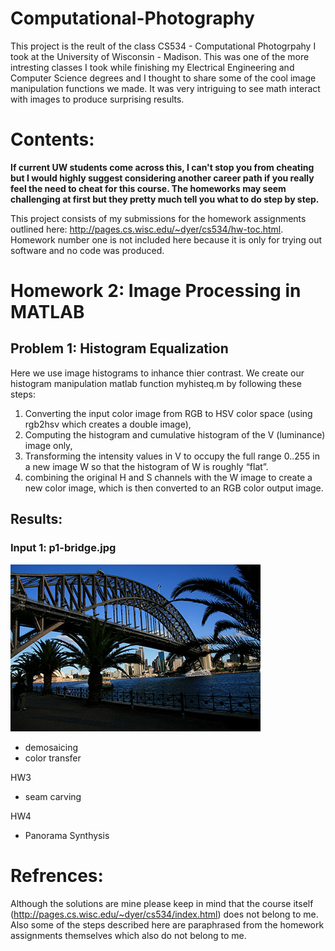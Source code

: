# Computational-Photography
This project is the reult of the class CS534 - Computational Photogrpahy I took at the University of Wisconsin - Madison. This was one of the more intresting classes I took while finishing my Electrical Engineering and Computer Science degrees and I thought to share some of the cool image manipulation functions we made. It was very intriguing to see math interact with images to produce surprising results. 

# Contents:
**If current UW students come across this, I can't stop you from cheating but I would highly suggest considering another career path if you really feel the need to cheat for this course. The homeworks may seem challenging at first but they pretty much tell you what to do step by step.**

This project consists of my submissions for the homework assignments outlined here: http://pages.cs.wisc.edu/~dyer/cs534/hw-toc.html. Homework number one is not included here because it is only for trying out software and no code was produced.

# Homework 2: Image Processing in MATLAB
 
## Problem 1: Histogram Equalization
Here we use image histograms to inhance thier contrast. We create our histogram manipulation matlab function myhisteq.m by following these steps:
1. Converting the input color image from RGB to HSV color space (using rgb2hsv which creates a double image), 
2. Computing the histogram and cumulative histogram of the V (luminance) image only, 
3. Transforming the intensity values in V to occupy the full range 0..255 in a new image W so that the histogram of W is roughly “flat”.
4. combining the original H and S channels with the W image to create a new color image, which is then converted to an RGB color output image. 

## Results:

### Input 1: p1-bridge.jpg
![GitHub Logo](/HW2_image_processing_in_matlab/P1_histogram_equalization/P1-bridge.jpg)

 
 
 - demosaicing
 - color transfer
 
HW3
 - seam carving
 
HW4
- Panorama Synthysis 

# Refrences:
Although the solutions are mine please keep in mind that the course itself (http://pages.cs.wisc.edu/~dyer/cs534/index.html) does not belong to me. Also some of the steps described here are paraphrased from the homework assignments themselves which also do not belong to me.
